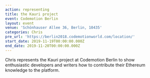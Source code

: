```yaml
---
action: representing
title: the Kauri project
event: Codemotion Berlin
layout: event
venue: 'Schönhauser Allee 36, Berlin, 10435'
categories: Chris
pre_url: 'https://berlin2018.codemotionworld.com/location/'
start_date: 2019-11-19T00:00:00.000Z
end_date: 2019-11-20T00:00:00.000Z
---
```


Chris represents the Kauri project at Codemotion Berlin to show enthusiastic developers and writers how to contribute their Ethereum knowledge to the platform.
